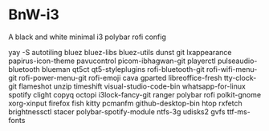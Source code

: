 ﻿# BnW-i3
 A black and white minimal i3 polybar rofi config

yay -S autotiling bluez bluez-libs bluez-utils dunst git lxappearance papirus-icon-theme pavucontrol picom-ibhagwan-git playerctl pulseaudio-bluetooth blueman qt5ct qt5-styleplugins rofi-bluetooth-git rofi-wifi-menu-git rofi-power-menu-git rofi-emoji cava gparted libreoffice-fresh tty-clock-git flameshot unzip timeshift visual-studio-code-bin whatsapp-for-linux spotify clight copyq octopi i3lock-fancy-git ranger polybar rofi polkit-gnome xorg-xinput firefox fish kitty pcmanfm github-desktop-bin htop rxfetch brightnessctl stacer polybar-spotify-module ntfs-3g udisks2 gvfs ttf-ms-fonts
